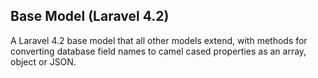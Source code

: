 ## Base Model (Laravel 4.2)

A Laravel 4.2 base model that all other models extend, with methods for converting database field names to camel cased properties as an array, object or JSON.
